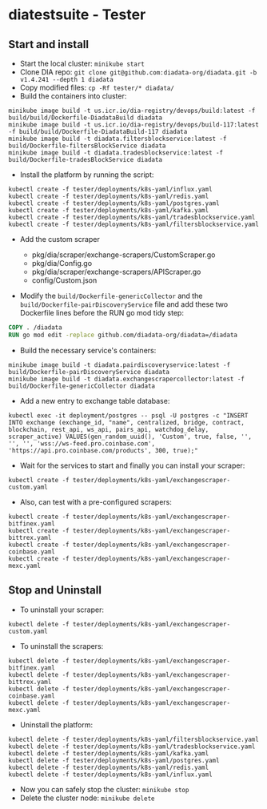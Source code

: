 # diatestsuite - Tester

## Start and install

* Start the local cluster: `minikube start`
* Clone DIA repo: `git clone git@github.com:diadata-org/diadata.git -b v1.4.241 --depth 1 diadata`
* Copy modified files: `cp -Rf tester/* diadata/`
* Build the containers into cluster:

```shell
minikube image build -t us.icr.io/dia-registry/devops/build:latest -f build/build/Dockerfile-DiadataBuild diadata
minikube image build -t us.icr.io/dia-registry/devops/build-117:latest -f build/build/Dockerfile-DiadataBuild-117 diadata
minikube image build -t diadata.filtersblockservice:latest -f build/Dockerfile-filtersBlockService diadata
minikube image build -t diadata.tradesblockservice:latest -f build/Dockerfile-tradesBlockService diadata
```

* Install the platform by running the script:

```shell
kubectl create -f tester/deployments/k8s-yaml/influx.yaml
kubectl create -f tester/deployments/k8s-yaml/redis.yaml
kubectl create -f tester/deployments/k8s-yaml/postgres.yaml
kubectl create -f tester/deployments/k8s-yaml/kafka.yaml
kubectl create -f tester/deployments/k8s-yaml/tradesblockservice.yaml
kubectl create -f tester/deployments/k8s-yaml/filtersblockservice.yaml
```

* Add the custom scraper
  * pkg/dia/scraper/exchange-scrapers/CustomScraper.go
  * pkg/dia/Config.go
  * pkg/dia/scraper/exchange-scrapers/APIScraper.go
  * config/Custom.json

* Modify the `build/Dockerfile-genericCollector` and the `build/Dockerfile-pairDiscoveryService` file and add these two Dockerfile lines before the RUN go mod tidy step:

```dockerfile
COPY . /diadata
RUN go mod edit -replace github.com/diadata-org/diadata=/diadata
```

* Build the necessary service's containers:

```shell
minikube image build -t diadata.pairdiscoveryservice:latest -f build/Dockerfile-pairDiscoveryService diadata
minikube image build -t diadata.exchangescrapercollector:latest -f build/Dockerfile-genericCollector diadata
```

* Add a new entry to exchange table database:

```shell
kubectl exec -it deployment/postgres -- psql -U postgres -c "INSERT INTO exchange (exchange_id, "name", centralized, bridge, contract, blockchain, rest_api, ws_api, pairs_api, watchdog_delay, scraper_active) VALUES(gen_random_uuid(), 'Custom', true, false, '', '', '', 'wss://ws-feed.pro.coinbase.com', 'https://api.pro.coinbase.com/products', 300, true);"
```

* Wait for the services to start and finally you can install your scraper:

```shell
kubectl create -f tester/deployments/k8s-yaml/exchangescraper-custom.yaml
```

* Also, can test with a pre-configured scrapers:

```shell
kubectl create -f tester/deployments/k8s-yaml/exchangescraper-bitfinex.yaml
kubectl create -f tester/deployments/k8s-yaml/exchangescraper-bittrex.yaml
kubectl create -f tester/deployments/k8s-yaml/exchangescraper-coinbase.yaml
kubectl create -f tester/deployments/k8s-yaml/exchangescraper-mexc.yaml
```

## Stop and Uninstall

* To uninstall your scraper:

```shell
kubectl delete -f tester/deployments/k8s-yaml/exchangescraper-custom.yaml
```

* To uninstall the scrapers:

```shell
kubectl delete -f tester/deployments/k8s-yaml/exchangescraper-bitfinex.yaml
kubectl delete -f tester/deployments/k8s-yaml/exchangescraper-bittrex.yaml
kubectl delete -f tester/deployments/k8s-yaml/exchangescraper-coinbase.yaml
kubectl delete -f tester/deployments/k8s-yaml/exchangescraper-mexc.yaml
```

* Uninstall the platform:

```shell
kubectl delete -f tester/deployments/k8s-yaml/filtersblockservice.yaml
kubectl delete -f tester/deployments/k8s-yaml/tradesblockservice.yaml
kubectl delete -f tester/deployments/k8s-yaml/kafka.yaml
kubectl delete -f tester/deployments/k8s-yaml/postgres.yaml
kubectl delete -f tester/deployments/k8s-yaml/redis.yaml
kubectl delete -f tester/deployments/k8s-yaml/influx.yaml
```

* Now you can safely stop the cluster: `minikube stop`
* Delete the cluster node: `minikube delete`